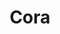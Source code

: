 ---
title: Cora
date: 
draft: false

# descripcion
description : Corazón mitad coral

materials: Plata 925

color: Plateado

dimensions: 2,9cm

code: 01-04-0091

type: "Aros"

categories: []

price: $4.860,00

price_eftvo: $4.130,00

# Images
# first image will be shown in the product page
images:
  # - image: "images/path_to_image"
  # La ubicacion de las imagenes es imagenes/Aros/Aros.Piedras/01-04-0091-cora
  - image: "./images/aros/piedras/01-04-0091-corazon-mitad-coral_a.jpeg"
  - image: "./images/aros/piedras/01-04-0091-corazon-mitad-coral_b.jpeg"
---